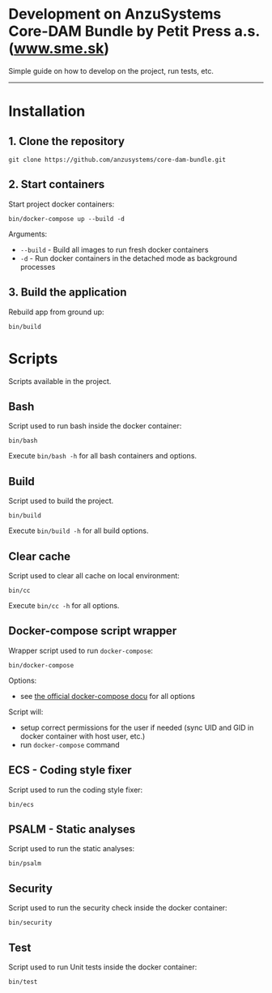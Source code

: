 Development on AnzuSystems Core-DAM Bundle by Petit Press a.s. (www.sme.sk)
=====

Simple guide on how to develop on the project, run tests, etc.

---

# Installation

## 1. Clone the repository

    git clone https://github.com/anzusystems/core-dam-bundle.git

## 2. Start containers

Start project docker containers:

    bin/docker-compose up --build -d

Arguments:

- `--build` - Build all images to run fresh docker containers
- `-d` - Run docker containers in the detached mode as background processes

## 3. Build the application

Rebuild app from ground up:

    bin/build

# Scripts

Scripts available in the project.

## Bash

Script used to run bash inside the docker container:

    bin/bash

Execute `bin/bash -h` for all bash containers and options.

## Build

Script used to build the project.

    bin/build

Execute `bin/build -h` for all build options.

## Clear cache

Script used to clear all cache on local environment:

    bin/cc

Execute `bin/cc -h` for all options.

## Docker-compose script wrapper

Wrapper script used to run `docker-compose`:

    bin/docker-compose

Options:

- see [the official docker-compose docu][docker-compose-overview] for all options

Script will:

- setup correct permissions for the user if needed (sync UID and GID in docker container with host user, etc.)
- run `docker-compose` command

## ECS - Coding style fixer

Script used to run the coding style fixer:

    bin/ecs

## PSALM - Static analyses

Script used to run the static analyses:

    bin/psalm

## Security

Script used to run the security check inside the docker container:

    bin/security

## Test

Script used to run Unit tests inside the docker container:

    bin/test


[docker-compose-overview]: https://docs.docker.com/compose/reference/overview
